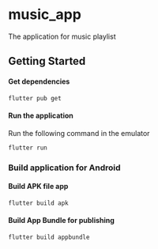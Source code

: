 # music_app

The application for music playlist

## Getting Started

#### Get dependencies

```
flutter pub get
```

#### Run the application

Run the following command in the emulator

```
flutter run
```

### Build application for Android

#### Build APK file app

```
flutter build apk
```

#### Build App Bundle for publishing

```
flutter build appbundle
```
